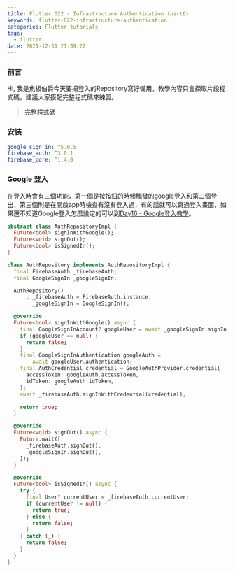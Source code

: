```yaml
---
title: Flutter 022 - Infrastructure Authentication (part6)
keywords: flutter-022-infrastructure-authentication
categories: Flutter tutorials
tags:
  - flutter
date: 2021-12-31 21:59:22
---
```

### 前言
Hi, 我是魚板伯爵今天要把登入的Repository寫好備用，教學內容只會擷取片段程式碼，建議大家搭配完整程式碼來練習。

> [完整程式碼](https://github.com/Daviswww/stunning_tribble/tree/day22)
<!-- more -->
### 安裝
```yaml
google_sign_in: ^5.0.5
firebase_auth: ^3.0.1
firebase_core: ^1.4.0
```

### Google 登入
在登入時會有三個功能，第一個是按按鈕的時候觸發的google登入和第二個登出，第三個則是在開啟app時檢查有沒有登入過，有的話就可以跳過登入畫面，如果還不知道Google登入怎麼設定的可以到[Day16 - Google登入教學](https://ithelp.ithome.com.tw/articles/10259691)。

```dart
abstract class AuthRepositoryImpl {
  Future<bool> signInWithGoogle();
  Future<void> signOut();
  Future<bool> isSignedIn();
}

class AuthRepository implements AuthRepositoryImpl {
  final FirebaseAuth _firebaseAuth;
  final GoogleSignIn _googleSignIn;

  AuthRepository()
      : _firebaseAuth = FirebaseAuth.instance,
        _googleSignIn = GoogleSignIn();

  @override
  Future<bool> signInWithGoogle() async {
    final GoogleSignInAccount? googleUser = await _googleSignIn.signIn();
    if (googleUser == null) {
      return false;
    }
    final GoogleSignInAuthentication googleAuth =
        await googleUser.authentication;
    final AuthCredential credential = GoogleAuthProvider.credential(
      accessToken: googleAuth.accessToken,
      idToken: googleAuth.idToken,
    );
    await _firebaseAuth.signInWithCredential(credential);

    return true;
  }

  @override
  Future<void> signOut() async {
    Future.wait([
      _firebaseAuth.signOut(),
      _googleSignIn.signOut(),
    ]);
  }

  @override
  Future<bool> isSignedIn() async {
    try {
      final User? currentUser = _firebaseAuth.currentUser;
      if (currentUser != null) {
        return true;
      } else {
        return false;
      }
    } catch (_) {
      return false;
    }
  }
}

```